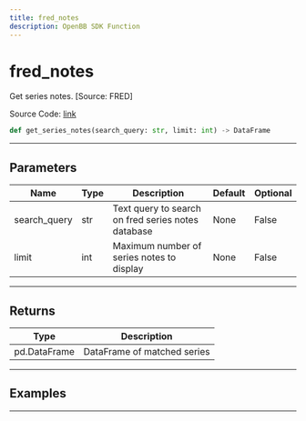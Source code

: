 ```yaml
---
title: fred_notes
description: OpenBB SDK Function
---
```


# fred_notes

Get series notes. [Source: FRED]

Source Code: [link](https://github.com/OpenBB-finance/OpenBBTerminal/tree/main/openbb_terminal/economy/fred_model.py#L68)

```python
def get_series_notes(search_query: str, limit: int) -> DataFrame
```
---

## Parameters

| Name | Type | Description | Default | Optional |
| ---- | ---- | ----------- | ------- | -------- |
| search_query | str | Text query to search on fred series notes database | None | False |
| limit | int | Maximum number of series notes to display | None | False |

---

## Returns

| Type | Description |
| ---- | ----------- |
| pd.DataFrame | DataFrame of matched series |

---

## Examples

---

